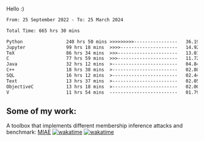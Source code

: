 Hello :)


<!--START_SECTION:waka-->

```txt
From: 25 September 2022 - To: 25 March 2024

Total Time: 665 hrs 30 mins

Python                240 hrs 50 mins >>>>>>>>>----------------   36.19 %
Jupyter               99 hrs 18 mins  >>>>---------------------   14.92 %
TeX                   86 hrs 34 mins  >>>----------------------   13.01 %
C                     77 hrs 59 mins  >>>----------------------   11.72 %
Java                  32 hrs 12 mins  >------------------------   04.84 %
C++                   18 hrs 38 mins  >------------------------   02.80 %
SQL                   16 hrs 12 mins  >------------------------   02.44 %
Text                  13 hrs 37 mins  >------------------------   02.05 %
ObjectiveC            13 hrs 18 mins  >------------------------   02.00 %
V                     11 hrs 54 mins  -------------------------   01.79 %
```

<!--END_SECTION:waka-->

## Some of my work: 

A toolbox that implements different membership inference attacks and benchmark: [MIAE](https://github.com/RPI-DSPlab) [![wakatime](https://wakatime.com/badge/user/18ac89f5-baf8-49e6-a5ee-d9272435ce3a/project/3e6541fd-578f-4d9d-9080-f2a42b2d10e1.svg)](https://wakatime.com/badge/user/18ac89f5-baf8-49e6-a5ee-d9272435ce3a/project/3e6541fd-578f-4d9d-9080-f2a42b2d10e1) [![wakatime](https://wakatime.com/badge/user/18ac89f5-baf8-49e6-a5ee-d9272435ce3a/project/5d5826e9-c6d6-4d86-8b00-0d1608c5f167.svg)](https://wakatime.com/badge/user/18ac89f5-baf8-49e6-a5ee-d9272435ce3a/project/5d5826e9-c6d6-4d86-8b00-0d1608c5f167)
